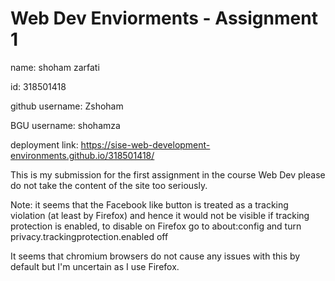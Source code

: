 # Web Dev Enviorments - Assignment 1

name: shoham zarfati

id: 318501418

github username: Zshoham

BGU username: shohamza

deployment link: https://sise-web-development-environments.github.io/318501418/

This is my submission for the first assignment in the course Web Dev please do not take the content of the site too seriously.

Note:
it seems that the Facebook like button is treated as a tracking violation (at least by Firefox) and hence
it would not be visible if tracking protection is enabled, to disable on Firefox go to about:config and turn privacy.trackingprotection.enabled off

It seems that chromium browsers do not cause any issues with this by default but I'm uncertain as I use Firefox.
